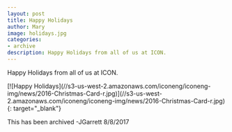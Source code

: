 ```yaml
---
layout: post
title: Happy Holidays
author: Mary
image: holidays.jpg
categories:
- archive
description: Happy Holidays from all of us at ICON.
---
```

Happy Holidays from all of us at ICON.

<span class="image fit">
[![Happy Holidays](//s3-us-west-2.amazonaws.com/iconeng/iconeng-img/news/2016-Christmas-Card-r.jpg)](//s3-us-west-2.amazonaws.com/iconeng/iconeng-img/news/2016-Christmas-Card-r.jpg){: target="_blank"}
</span>


This has been archived -JGarrett 8/8/2017